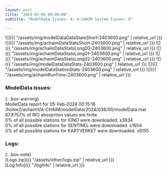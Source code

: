 ```yaml
---
layout: post
title: "2024-02-05 00:00:00"
subtitle: "ModelData Issues: 4; A-CHAIM System Issues: 0"

---
```


![]({{ "/assets/img/modelDataDataStatsShort-2403600.png" | relative_url }})
![]({{ "/assets/img/achaimDataStatsShort-2403600.png" | relative_url }})
![]({{ "/assets/img/achaimDataStatsLong00-2403600.png" | relative_url }})
![]({{ "/assets/img/achaimDataStatsLong01-2403600.png" | relative_url }})
![]({{ "/assets/img/achaimDataStatsLong02-2403600.png" | relative_url }})
![]({{ "/assets/img/modelDataDataStats-2403600.png" | relative_url }})
![]({{ "/assets/img/modelDataStationStats-2403600.png" | relative_url }})
![]({{ "/assets/img/achaimRunTime-2403600.png" | relative_url }})


### ModelData Issues:  
  
{: .box-warning}  
 ModelData report for 05-Feb-2024 00:15:16   
 /home2/achaim1/A-CHAIM/modelData/2024/036/00/modelData.mat   
 67.8757% of RIO absoprtion values are finite   
 0% of all possible stations for IONO were downloaded. x3934   
 0% of all possible stations for SENTINEL were downloaded. x1654   
 0% of all possible stations for KARTVERKET were downloaded. x8155   
  


### Logs:  
  
{: .box-note}  
[Logs.zip]({{ "/assets/other/logs.zip" | relative_url }})  
[Log Info]({{ "/logInfo" | relative_url }})  
